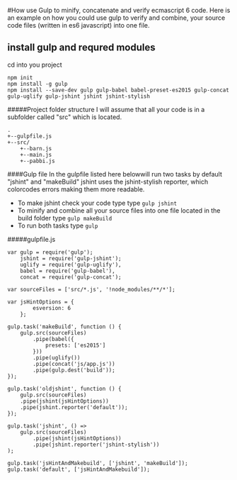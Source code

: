 #How use Gulp to minify, concatenate and verify ecmascript 6 code.
Here is an example on how you could use gulp to verify and combine, your source code files (written in es6 javascript) into one file.


## install gulp and requred modules
cd into you project
```
npm init
npm install -g gulp
npm install --save-dev gulp gulp-babel babel-preset-es2015 gulp-concat gulp-uglify gulp-jshint jshint jshint-stylish

```

#####Project folder structure
I will assume that all your code is in a subfolder called "src" which is located.
```
.
+--gulpfile.js
+--src/
    +--barn.js
    +--main.js
    +--pabbi.js

```

####Gulp file
In the gulpfile listed here belowwill run two tasks by default "jshint" and "makeBuild"
jshint uses the jshint-stylish reporter, which colorcodes errors making them more readable.
- To make jshint check your code type type `gulp jshint`
- To minify and combine all your source files into one file located in the build folder type `gulp makeBuild`
- To run both tasks type `gulp`

#####gulpfile.js
```
var gulp = require('gulp');
    jshint = require('gulp-jshint');
    uglify = require('gulp-uglify'),
    babel = require('gulp-babel'),
    concat = require('gulp-concat');

var sourceFiles = ['src/*.js', '!node_modules/**/*'];

var jsHintOptions = {
        esversion: 6
    };

gulp.task('makeBuild', function () {
    gulp.src(sourceFiles)
        .pipe(babel({
            presets: ['es2015']
        }))
        .pipe(uglify())
        .pipe(concat('js/app.js'))
        .pipe(gulp.dest('build'));
});

gulp.task('oldjshint', function () {
    gulp.src(sourceFiles)
    .pipe(jshint(jsHintOptions))
    .pipe(jshint.reporter('default'));
});

gulp.task('jshint', () =>
    gulp.src(sourceFiles)
        .pipe(jshint(jsHintOptions))
        .pipe(jshint.reporter('jshint-stylish'))
);

gulp.task('jsHintAndMakebuild', ['jshint', 'makeBuild']);
gulp.task('default', ['jsHintAndMakebuild']);
```

